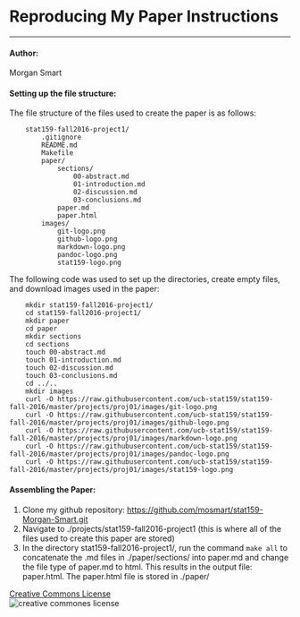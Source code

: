 # Reproducing My Paper Instructions 
 ---
#### Author:   
Morgan Smart  

#### Setting up the file structure:  

The file structure of the files used to create the paper is as follows: 
   
        stat159-fall2016-project1/    
            .gitignore
            README.md
            Makefile
            paper/
                sections/  
            		00-abstract.md  
            		01-introduction.md   
            		02-discussion.md    
            		03-conclusions.md  
        		paper.md    
        		paper.html
    		images/
        		git-logo.png
        		github-logo.png
        		markdown-logo.png
        		pandoc-logo.png
        		stat159-logo.png

The following code was used to set up the directories, create empty files, and download images used in the paper:  

        mkdir stat159-fall2016-project1/
	    cd stat159-fall2016-project1/
	    mkdir paper
	    cd paper
	    mkdir sections
	    cd sections
	    touch 00-abstract.md
        touch 01-introduction.md
        touch 02-discussion.md
        touch 03-conclusions.md
        cd ../..
	    mkdir images
	    curl -O https://raw.githubusercontent.com/ucb-stat159/stat159-fall-2016/master/projects/proj01/images/git-logo.png
	    curl -O https://raw.githubusercontent.com/ucb-stat159/stat159-fall-2016/master/projects/proj01/images/github-logo.png
	    curl -O https://raw.githubusercontent.com/ucb-stat159/stat159-fall-2016/master/projects/proj01/images/markdown-logo.png
	    curl -O https://raw.githubusercontent.com/ucb-stat159/stat159-fall-2016/master/projects/proj01/images/pandoc-logo.png
	    curl -O https://raw.githubusercontent.com/ucb-stat159/stat159-fall-2016/master/projects/proj01/images/stat159-logo.png


#### Assembling the Paper:
1. Clone my github repository: https://github.com/mosmart/stat159-Morgan-Smart.git
2. Navigate to ./projects/stat159-fall2016-project1 (this is where all of the files used to create this paper are stored)
2. In the directory stat159-fall2016-project1/, run the command `make all` to concatenate the .md files in ./paper/sections/ into paper.md and change the file type of paper.md to html. This results in the output file: paper.html. The paper.html file is stored in ./paper/
 
[Creative Commons License](https://creativecommons.org/licenses/by-nc/4.0/)  
![creative commones license](https://i.creativecommons.org/l/by-nc/4.0/88x31.png)


